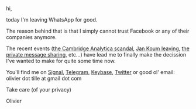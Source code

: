 hi, 

today I'm leaving WhatsApp for good.

The reason behind that is that I simply cannot trust Facebook or any of their companies anymore. 

The recent events ([the Cambridge Analytica scandal](https://www.nytimes.com/2018/04/30/technology/whatsapp-facebook-jan-koum.html), [Jan Koum leaving](https://www.nytimes.com/2018/03/17/us/politics/cambridge-analytica-trump-campaign.html?module=inline), [the private message sharing](https://www.nytimes.com/2018/12/18/technology/facebook-privacy.html), etc...) have lead me to finally make the decission I've wanted to make for quite some time now.

You'll find me on [Signal](https://signal.org), [Telegram](https://telegram.org), [Keybase](https://keybase.io/oliviernt), [Twitter](https://twitter.com/oliviernt) or good ol' email: olivier dot tille at gmail dot com 

Take care (of your privacy)

Olivier
